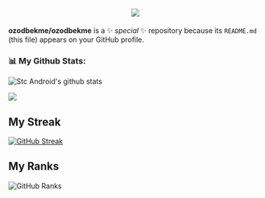 <h1 align="center">
    <img src="https://readme-typing-svg.herokuapp.com/?font=Righteous&size=35&center=true&vCenter=true&width=500&height=70&duration=4000&lines=Hi+Dier!+👋;+I'm+Ozodbek+Tursunpulatov😉;" />
</h1>

**ozodbekme/ozodbekme** is a ✨ _special_ ✨ repository because its `README.md` (this file) appears on your GitHub profile.
### 📊 My Github Stats:
![Stc Android's github stats](https://github-readme-stats.vercel.app/api?username=ozodbekme&show_icons=truea&theme=dracula)

    
 <a href=""> <img align="center" src="https://github-readme-stats-sigma-five.vercel.app/api/top-langs/?username=ozodbekme&theme=dracula&line_height=60&line_width=120"/> </a>


## My Streak

[![GitHub Streak](https://streak-stats.demolab.com/?user=ozodbekme&currStreakNum=2FD3EB&fire=pink&sideLabels=F00&theme=dracula&date_format=[Y.]n.j)](https://git.io/streak-stats)

## My Ranks

<img src="https://github-profile-trophy.vercel.app/?username=ozodbekme&theme=radical" alt="GitHub Ranks" /></a></p>

